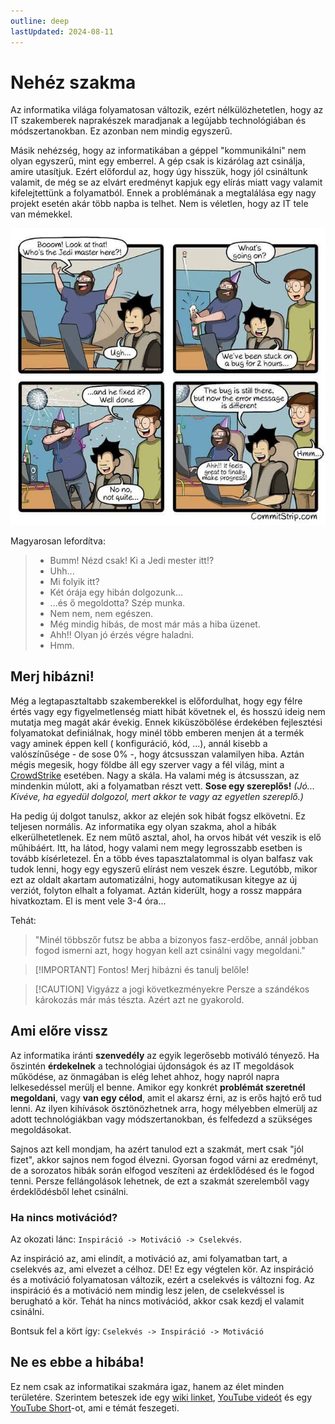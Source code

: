 ```yaml
---
outline: deep
lastUpdated: 2024-08-11
---
```


# Nehéz szakma

Az informatika világa folyamatosan változik, ezért nélkülözhetetlen, hogy az IT szakemberek naprakészek maradjanak a legújabb technológiában és módszertanokban.
Ez azonban nem mindig egyszerű.

Másik nehézség, hogy az informatikában a géppel "kommunikálni" nem olyan egyszerű, mint egy emberrel. A gép csak is kizárólag azt csinálja, amire utasítjuk.
Ezért előfordul az, hogy úgy hisszük, hogy jól csináltunk valamit, de még se az elvárt eredményt kapjuk egy elírás miatt vagy valamit kifelejtettünk a
folyamatból. Ennek a problémának a megtalálása egy nagy projekt esetén akár több napba is telhet. Nem is véletlen, hogy az IT tele van mémekkel.

![Változott a hiba üzenet](../../public/img/meme/change-error-message.png)

Magyarosan lefordítva:
> - Bumm! Nézd csak! Ki a Jedi mester itt!?
> - Uhh...
> - Mi folyik itt?
> - Két órája egy hibán dolgozunk...
> - ...és ő megoldotta? Szép munka.
> - Nem nem, nem egészen.
> - Még mindig hibás, de most már más a hiba üzenet.
> - Ahh!! Olyan jó érzés végre haladni.
> - Hmm.

## Merj hibázni!

Még a legtapasztaltabb szakemberekkel is előfordulhat, hogy egy félre értés vagy egy figyelmetlenség miatt hibát követnek el, és hosszú ideig nem mutatja meg
magát akár évekig. Ennek kiküszöbölése érdekében fejlesztési folyamatokat definiálnak, hogy minél több emberen menjen át a termék vagy aminek éppen kell (
konfiguráció, kód, ...), annál kisebb a valószínűsége - de sose 0% -, hogy átcsusszan valamilyen hiba. Aztán mégis megesik, hogy földbe áll egy szerver vagy
a fél világ, mint a [CrowdStrike](https://telex.hu/kulfold/2024/07/19/informatikai-leallas-kieses-legitarsasag-bank-media-microsoft) esetében. Nagy a skála. Ha
valami még is átcsusszan, az mindenkin múlott, aki a folyamatban részt vett. **Sose egy szereplős!** _(Jó... Kivéve, ha egyedül dolgozol, mert akkor te vagy az
egyetlen szereplő.)_

Ha pedig új dolgot tanulsz, akkor az elején sok hibát fogsz elkövetni. Ez teljesen normális. Az informatika egy olyan szakma, ahol a hibák elkerülhetetlenek. Ez
nem műtő asztal, ahol, ha orvos hibát vét veszik is elő műhibáért. Itt, ha látod, hogy valami nem megy legrosszabb esetben is tovább kísérletezel. Én
a több éves tapasztalatommal is olyan balfasz vak tudok lenni, hogy egy egyszerű elírást nem veszek észre. Legutóbb, mikor ezt az oldalt akartam automatizálni,
hogy automatikusan kitegye az új verziót, folyton elhalt a folyamat. Aztán kiderült, hogy a rossz mappára hivatkoztam. El is ment vele 3-4 óra...

Tehát:

> "Minél többszőr futsz be abba a bizonyos fasz-erdőbe, annál jobban fogod ismerni azt, hogy hogyan kell azt csinálni vagy megoldani."

> [!IMPORTANT] Fontos!
> Merj hibázni és tanulj belőle!

> [!CAUTION] Vigyázz a jogi következményekre
> Persze a szándékos károkozás már más tészta. Azért azt ne gyakorold.

## Ami előre vissz
Az informatika iránti **szenvedély** az egyik legerősebb motiváló tényező. Ha őszintén **érdekelnek** a technológiai újdonságok és az IT megoldások
működése, az önmagában is elég lehet ahhoz, hogy napról napra lelkesedéssel merülj el benne. Amikor egy konkrét **problémát szeretnél megoldani**, vagy **van
egy célod**, amit el akarsz érni, az is erős hajtó erő tud lenni. Az ilyen kihívások ösztönözhetnek arra, hogy mélyebben elmerülj az adott
technológiákban vagy módszertanokban, és felfedezd a szükséges megoldásokat.

Sajnos azt kell mondjam, ha azért tanulod ezt a szakmát, mert csak "jól fizet", akkor sajnos nem fogod élvezni. Gyorsan fogod várni az eredményt, de a sorozatos
hibák során elfogod veszíteni az érdeklődésed és le fogod tenni. Persze fellángolások lehetnek, de ezt a szakmát szerelemből vagy érdeklődésből lehet csinálni.

### Ha nincs motivációd?

Az okozati lánc: `Inspiráció -> Motiváció -> Cselekvés`.

Az inspiráció az, ami elindít, a motiváció az, ami folyamatban tart, a cselekvés az, ami elvezet a célhoz. DE! Ez egy végtelen kör. Az inspiráció és a motiváció
folyamatosan változik, ezért a cselekvés is változni fog. Az inspiráció és a motiváció nem mindig lesz jelen, de cselekvéssel is berugható a kör. Tehát ha nincs
motivációd, akkor csak kezdj el valamit csinálni.

Bontsuk fel a kört így: `Cselekvés -> Inspiráció -> Motiváció`

## Ne es ebbe a hibába!
Ez nem csak az informatikai szakmára igaz, hanem az élet minden területére. Szerintem beteszek ide egy
[wiki linket](https://hu.wikipedia.org/wiki/Dunning%E2%80%93Kruger-hat%C3%A1s), [YouTube videót](https://www.youtube.com/watch?v=iZhvjvXopAE) és
egy [YouTube Short](https://www.youtube.com/shorts/a1hqK9B0t6w)-ot, ami e témát feszegeti.
